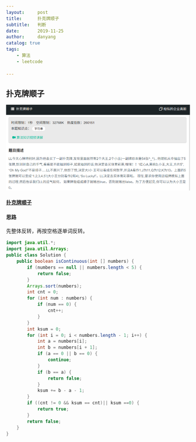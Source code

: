 ```yaml
---
layout:     post
title:      扑克牌顺子
subtitle:   判断
date:       2019-11-25
author:     danyang
catalog: true
tags:
    - 算法
    - leetcode

---
```


## 扑克牌顺子

![](../img/扑克牌顺子.png)

#### [扑克牌顺子](https://www.nowcoder.com/practice/762836f4d43d43ca9deb273b3de8e1f4?tpId=13&tqId=11198&tPage=3&rp=1&ru=%2Fta%2Fcoding-interviews&qru=%2Fta%2Fcoding-interviews%2Fquestion-ranking)

#### 思路

先整体反转，再按空格逐单词反转。

```java
import java.util.*;
import java.util.Arrays;
public class Solution {
    public boolean isContinuous(int [] numbers) {
        if (numbers == null || numbers.length < 5) {
            return false;
        }
        Arrays.sort(numbers);
        int cnt = 0;
        for (int num : numbers) {
            if (num == 0) {
                cnt++;
            }
        }
        int ksum = 0;
        for (int i = 0; i < numbers.length - 1; i++) {
            int a = numbers[i];
            int b = numbers[i + 1];
            if (a == 0 || b == 0) {
                continue;
            }
            if (b == a) {
                return false;
            }
            ksum += b - a - 1;
        }
        if ((cnt != 0 && ksum == cnt)|| ksum ==0) {
            return true;
        }
        return false;
    }
}
```

